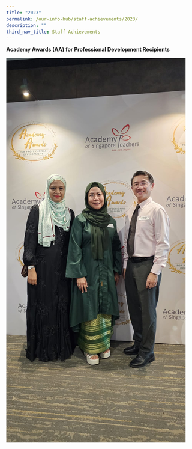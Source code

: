```yaml
---
title: "2023"
permalink: /our-info-hub/staff-achievements/2023/
description: ""
third_nav_title: Staff Achievements
---
```

**Academy Awards (AA) for Professional Development Recipients**

![Academy Awards for Professional Development](/images/Our%20info%20hub/aa%20professional%20development%20recipients.jpeg)